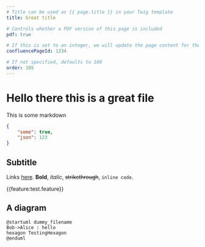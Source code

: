 ```yaml
---
# Title can be used as {{ page.title }} in your Twig template
title: Great title

# Controls whether a PDF version of this page is included
pdf: true

# If this is set to an integer, we will update the page content for the corresponding Confluence page
confluencePageId: 1234

# If not specified, defaults to 100
order: 105
---
```

# Hello there this is a great file

This is some markdown

```json
{
    "some": true,
    "json": 123
}
```

## Subtitle

Links [here](https://www.google.com). **Bold**, _italic_, ~~strikethrough~~, `inline code`.

{{feature:test.feature}}

## A diagram

```puml
@startuml dummy_filename
Bob->Alice : hello
hexagon TestingHexagon
@enduml
```
